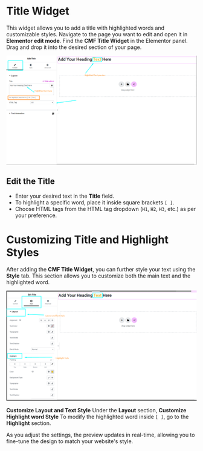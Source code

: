 # Title Widget

This widget allows you to add a title with highlighted words and customizable styles. Navigate to the page you want to edit and open it in **Elementor edit mode**. Find the **CMF Title Widget** in the Elementor panel. Drag and drop it into the desired section of your page.

<p class="cxf--img-wrapper">
    <img src="/assets/framework/images/widgets/general-elements/title/title_1.png" alt="">
</p>

## Edit the Title  
- Enter your desired text in the **Title** field.  
- To highlight a specific word, place it inside square brackets `[ ]`. 
-  Choose HTML tags from the HTML tag dropdown (`H1`, `H2`, `H3`, etc.) as per your preference.

# Customizing Title and Highlight Styles 

After adding the **CMF Title Widget**, you can further style your text using the **Style** tab. This section allows you to customize both the main text and the highlighted word.  

<p class="cxf--img-wrapper">
    <img src="/assets/framework/images/widgets/general-elements/title/title_2.png" alt="">
</p>

**Customize Layout and Text Style** Under the **Layout** section, **Customize Highlight word Style** To modify the highlighted word inside 
`[ ]`, go to the **Highlight** section.  

As you adjust the settings, the preview updates in real-time, allowing you to fine-tune the design to match your website's style.  

